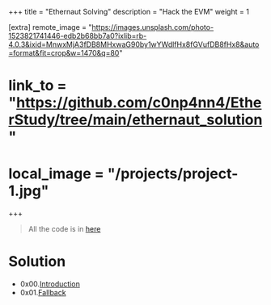 +++
title = "Ethernaut Solving"
description = "Hack the EVM"
weight = 1

[extra]
remote_image = "https://images.unsplash.com/photo-1523821741446-edb2b68bb7a0?ixlib=rb-4.0.3&ixid=MnwxMjA3fDB8MHxwaG90by1wYWdlfHx8fGVufDB8fHx8&auto=format&fit=crop&w=1470&q=80"
# link_to = "https://github.com/c0np4nn4/EtherStudy/tree/main/ethernaut_solution"
# local_image = "/projects/project-1.jpg"
+++

> All the code is in [here](https://github.com/c0np4nn4/EtherStudy/tree/main/ethernaut_solution)
# Solution
- 0x00.[Introduction](@/posts/ethernaut_0.md)
- 0x01.[Fallback](@/posts/ethernaut_1.md)
